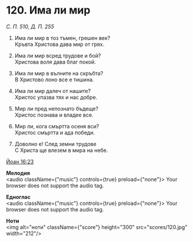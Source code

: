 # 120. Има ли мир

_С. П. 510, Д. П. 255_

1. Има ли мир в тоз тъмен, грешен век?  
Кръвта Христова дава мир от грях.  

2. Има ли мир всред трудове и бой?  
Христова воля дава благ покой.  

3. Има ли мир в вълните на скръбта?  
В Христово лоно все е тишина.  

4. Има ли мир далеч от нашите?  
Христос упазва тях и нас добре.  

5. Мир ли пред непознато бъдеще?  
Христос познава и владее все.  

6. Мир ли, кога смъртта осеня вси?  
Христос смъртта и ада победи.  

7. Доволно е! След земни трудове  
С Христа ще влезем в мира на небе.

[Йоан 16:23](http://biblia.bg/index.php?k=43&g=16&s=23)

**Мелодия**  
<audio className={"music"} controls={true} preload={"none"}>
    <source src="mp3/120.mp3" type="audio/mpeg"/>
    Your browser does not support the audio tag.
</audio>

**Едноглас**  
<audio className={"music"} controls={true} preload={"none"}>
    <source src="transp/120.mp3" type="audio/mpeg"/>
    Your browser does not support the audio tag.
</audio>

**Ноти**  
<img alt="ноти" className={"score"} height="300" src="scores/120.jpg" width="212"/>
